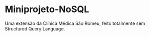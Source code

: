 # Miniprojeto-NoSQL
Uma extensão da Clínica Médica São Romeu, feito totalmente sem Structured Query Language.
